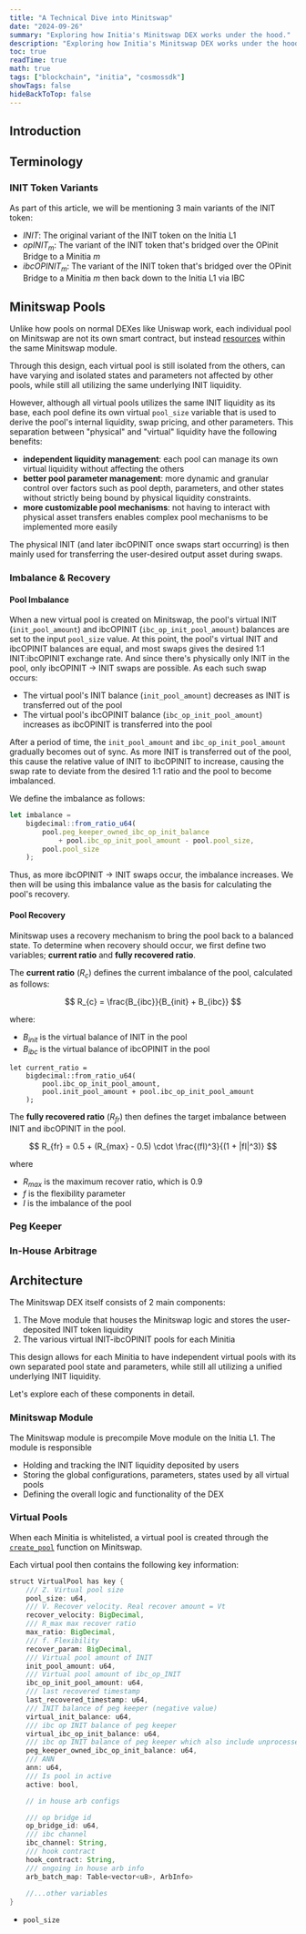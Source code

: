 ```yaml
---
title: "A Technical Dive into Minitswap"
date: "2024-09-26"
summary: "Exploring how Initia's Minitswap DEX works under the hood." 
description: "Exploring how Initia's Minitswap DEX works under the hood."
toc: true
readTime: true
math: true
tags: ["blockchain", "initia", "cosmossdk"]
showTags: false
hideBackToTop: false
---
```


## Introduction

## Terminology

### INIT Token Variants

As part of this article, we will be mentioning 3 main variants of the INIT token:

- $INIT$: The original variant of the INIT token on the Initia L1
- $opINIT_m$: The variant of the INIT token that's bridged over the OPinit Bridge to a Minitia $m$
- $ibcOPINIT_m$: The variant of the INIT token that's bridged over the OPinit Bridge to a Minitia $m$ then back down to the Initia L1 via IBC

## Minitswap Pools

Unlike how pools on normal DEXes like Uniswap work, each individual pool on Minitswap are not its own smart contract, but instead [resources](https://aptos.dev/en/network/blockchain/resources) within the same Minitswap module.

Through this design, each virtual pool is still isolated from the others, can have varying and isolated states and parameters not affected by other pools, while still all utilizing the same underlying INIT liquidity.

However, although all virtual pools utilizes the same INIT liquidity as its base, each pool define its own virtual `pool_size` variable that is used to derive the pool's internal liquidity, swap pricing, and other parameters. This separation between "physical" and "virtual" liquidity have the following benefits:

- **independent liquidity management**: each pool can manage its own virtual liquidity without affecting the others
- **better pool parameter management**: more dynamic and granular control over factors such as pool depth, parameters, and other states without strictly being bound by physical liquidity constraints.
- **more customizable pool mechanisms**: not having to interact with physical asset transfers enables complex pool mechanisms to be implemented more easily

The physical INIT (and later ibcOPINIT once swaps start occurring) is then mainly used for transferring the user-desired output asset during swaps.

### Imbalance & Recovery

#### Pool Imbalance

When a new virtual pool is created on Minitswap, the pool's virtual INIT (`init_pool_amount`) and ibcOPINIT (`ibc_op_init_pool_amount`) balances are set to the input `pool_size` value. At this point, the pool's virtual INIT and ibcOPINIT balances are equal, and most swaps gives the desired 1:1 INIT:ibcOPINIT exchange rate. And since there's physically only INIT in the pool, only ibcOPINIT → INIT swaps are possible. As each such swap occurs:

- The virtual pool's INIT balance (`init_pool_amount`) decreases as INIT is transferred out of the pool
- The virtual pool's ibcOPINIT balance (`ibc_op_init_pool_amount`) increases as ibcOPINIT is transferred into the pool

After a period of time, the `init_pool_amount` and `ibc_op_init_pool_amount` gradually becomes out of sync. As more INIT is transferred out of the pool, this cause the relative value of INIT to ibcOPINIT to increase, causing the swap rate to deviate from the desired 1:1 ratio and the pool to become imbalanced.

We define the imbalance as follows:

```js
let imbalance =
    bigdecimal::from_ratio_u64(
        pool.peg_keeper_owned_ibc_op_init_balance
            + pool.ibc_op_init_pool_amount - pool.pool_size,
        pool.pool_size
    );
```

Thus, as more ibcOPINIT → INIT swaps occur, the imbalance increases. We then will be using this imbalance value as the basis for calculating the pool's recovery.

#### Pool Recovery

Minitswap uses a recovery mechanism to bring the pool back to a balanced state. To determine when recovery should occur, we first define two variables; **current ratio** and **fully recovered ratio**.

The **current ratio** ($R_c$) defines the current imbalance of the pool, calculated as follows:

$$
R_{c} = \frac{B_{ibc}}{B_{init} + B_{ibc}}
$$

where:

- $B_{init}$ is the virtual balance of INIT in the pool
- $B_{ibc}$ is the virtual balance of ibcOPINIT in the pool

```
let current_ratio =
    bigdecimal::from_ratio_u64(
        pool.ibc_op_init_pool_amount,
        pool.init_pool_amount + pool.ibc_op_init_pool_amount
    );
```

The **fully recovered ratio** ($R_{fr}$) then defines the target imbalance between INIT and ibcOPINIT in the pool.

$$
R_{fr} = 0.5 + (R_{max} - 0.5) \cdot \frac{(fI)^3}{(1 + |fI|^3)}
$$

where

- $R_{max}$ is the maximum recover ratio, which is 0.9
- $f$ is the flexibility parameter
- $I$ is the imbalance of the pool

### Peg Keeper

### In-House Arbitrage

## Architecture

The Minitswap DEX itself consists of 2 main components:

1. The Move module that houses the Minitswap logic and stores the user-deposited INIT token liquidity
2. The various virtual INIT-ibcOPINIT pools for each Minitia

This design allows for each Minitia to have independent virtual pools with its own separated pool state and parameters, while still all utilizing a unified underlying INIT liquidity.

Let's explore each of these components in detail.

### Minitswap Module

The Minitswap module is precompile Move module on the Initia L1. The module is responsible

- Holding and tracking the INIT liquidity deposited by users
- Storing the global configurations, parameters, states used by all virtual pools
- Defining the overall logic and functionality of the DEX

### Virtual Pools

When each Minitia is whitelisted, a virtual pool is created through the [`create_pool`](https://github.com/initia-labs/movevm/blob/main/precompile/modules/initia_stdlib/sources/minitswap.move#L1003-L1089) function on Minitswap.

Each virtual pool then contains the following key information:

```java
struct VirtualPool has key {
    /// Z. Virtual pool size
    pool_size: u64,
    /// V. Recover velocity. Real recover amount = Vt
    recover_velocity: BigDecimal,
    /// R_max max recover ratio
    max_ratio: BigDecimal,
    /// f. Flexibility
    recover_param: BigDecimal,
    /// Virtual pool amount of INIT
    init_pool_amount: u64,
    /// Virtual pool amount of ibc_op_INIT
    ibc_op_init_pool_amount: u64,
    /// last recovered timestamp
    last_recovered_timestamp: u64,
    /// INIT balance of peg keeper (negative value)
    virtual_init_balance: u64,
    /// ibc op INIT balance of peg keeper
    virtual_ibc_op_init_balance: u64,
    /// ibc op INIT balance of peg keeper which also include unprocessed arb_batch state.
    peg_keeper_owned_ibc_op_init_balance: u64,
    /// ANN
    ann: u64,
    /// Is pool in active
    active: bool,

    // in house arb configs

    /// op bridge id
    op_bridge_id: u64,
    /// ibc channel
    ibc_channel: String,
    /// hook contract
    hook_contract: String,
    /// ongoing in house arb info
    arb_batch_map: Table<vector<u8>, ArbInfo>
    
    //...other variables
}
```

- `pool_size`
